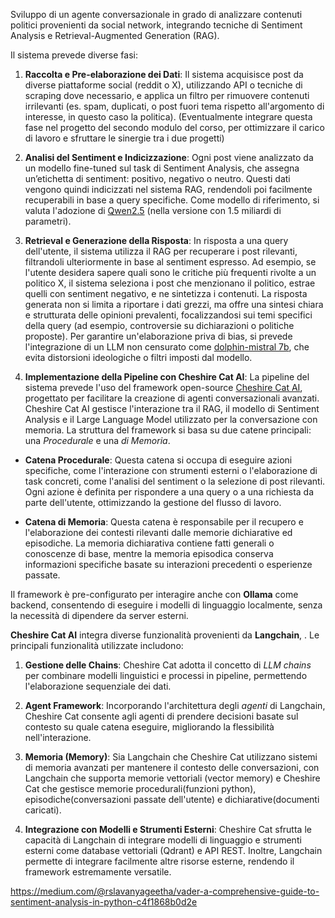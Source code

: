 
Sviluppo di un agente conversazionale in grado di analizzare contenuti politici provenienti da social network, integrando tecniche di Sentiment Analysis e Retrieval-Augmented Generation (RAG).

Il sistema prevede diverse fasi:

1. **Raccolta e Pre-elaborazione dei Dati**: Il sistema acquisisce post da diverse piattaforme social (reddit o X), utilizzando API o tecniche di scraping dove necessario, e applica un filtro per rimuovere contenuti irrilevanti (es. spam, duplicati, o post fuori tema rispetto all'argomento di interesse, in questo caso la politica).
 (Eventualmente integrare questa fase nel progetto del secondo modulo del corso, per ottimizzare il carico di lavoro e sfruttare le sinergie tra i due progetti)

2. **Analisi del Sentiment e Indicizzazione**: Ogni post viene analizzato da un modello fine-tuned sul task di Sentiment Analysis, che assegna un’etichetta di sentiment: positivo, negativo o neutro. Questi dati vengono quindi indicizzati nel sistema RAG, rendendoli poi facilmente recuperabili in base a query specifiche. Come modello di riferimento, si valuta l'adozione di [Qwen2.5](https://huggingface.co/Qwen/Qwen2.5-1.5B) (nella versione con 1.5 miliardi di parametri).

3. **Retrieval e Generazione della Risposta**: In risposta a una query dell'utente, il sistema utilizza il RAG per recuperare i post rilevanti, filtrandoli ulteriormente in base al sentiment espresso. Ad esempio, se l'utente desidera sapere quali sono le critiche più frequenti rivolte a un politico X, il sistema seleziona i post che menzionano il politico, estrae quelli con sentiment negativo, e ne sintetizza i contenuti.
 La risposta generata non si limita a riportare i dati grezzi, ma offre una sintesi chiara e strutturata delle opinioni prevalenti, focalizzandosi sui temi specifici della query (ad esempio, controversie su dichiarazioni o politiche proposte).
 Per garantire un'elaborazione priva di bias, si prevede l'integrazione di un LLM non censurato come [dolphin-mistral 7b](https://huggingface.co/cognitivecomputations/dolphin-2.9.3-mistral-7B-32k), che evita distorsioni ideologiche o filtri imposti dal modello.

4. **Implementazione della Pipeline con Cheshire Cat AI**: La pipeline del sistema prevede l'uso del framework open-source [Cheshire Cat AI](https://cheshirecat.ai/), progettato per facilitare la creazione di agenti conversazionali avanzati. Cheshire Cat AI gestisce l'interazione tra il RAG, il modello di Sentiment Analysis e il Large Language Model utilizzato per la conversazione con memoria. La struttura del framework si basa su due catene principali: una *Procedurale* e una _di Memoria_.

 - **Catena Procedurale**: Questa catena si occupa di eseguire azioni specifiche, come l'interazione con strumenti esterni o l'elaborazione di task concreti, come l'analisi del sentiment o la selezione di post rilevanti. Ogni azione è definita per rispondere a una query o a una richiesta da parte dell'utente, ottimizzando la gestione del flusso di lavoro.

 - **Catena di Memoria**: Questa catena è responsabile per il recupero e l'elaborazione dei contesti rilevanti dalle memorie dichiarative ed episodiche. La memoria dichiarativa contiene fatti generali o conoscenze di base, mentre la memoria episodica conserva informazioni specifiche basate su interazioni precedenti o esperienze passate. 

 Il framework è pre-configurato per interagire anche con **Ollama** come backend, consentendo di eseguire i modelli di linguaggio localmente, senza la necessità di dipendere da server esterni.

 **Cheshire Cat AI** integra diverse funzionalità provenienti da **Langchain**, . Le principali funzionalità utilizzate includono:

 1. **Gestione delle Chains**: Cheshire Cat adotta il concetto di *LLM chains* per combinare modelli linguistici e processi in pipeline, permettendo l'elaborazione sequenziale dei dati.

 2. **Agent Framework**: Incorporando l'architettura degli *agenti* di Langchain, Cheshire Cat consente agli agenti di prendere decisioni basate sul contesto su quale catena eseguire, migliorando la flessibilità nell'interazione.

 3. **Memoria (Memory)**: Sia Langchain che Cheshire Cat utilizzano sistemi di memoria avanzati per mantenere il contesto delle conversazioni, con Langchain che supporta memorie vettoriali (vector memory) e Cheshire Cat che gestisce memorie procedurali(funzioni python), episodiche(conversazioni passate dell'utente) e dichiarative(documenti caricati).

 4. **Integrazione con Modelli e Strumenti Esterni**: Cheshire Cat sfrutta le capacità di Langchain di integrare modelli di linguaggio e strumenti esterni come database vettoriali (Qdrant) e API REST. Inoltre, Langchain permette di integrare facilmente altre risorse esterne, rendendo il framework estremamente versatile.

https://medium.com/@rslavanyageetha/vader-a-comprehensive-guide-to-sentiment-analysis-in-python-c4f1868b0d2e
